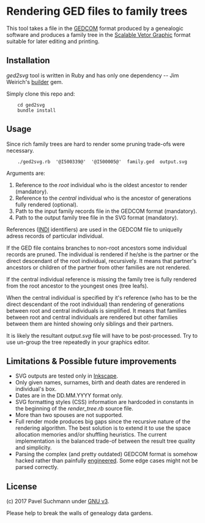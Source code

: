 
# Rendering GED files to family trees 

This tool takes a file in the [GEDCOM](https://en.wikipedia.org/wiki/GEDCOM) format produced by a genealogic software 
and produces a family tree in the [Scalable Vetor Graphic](https://en.wikipedia.org/wiki/Scalable_Vector_Graphics) 
format suitable for later editing and printing.

## Installation

_ged2svg_ tool is written in Ruby and has only one dependency -- 
Jim Weirich's [builder](https://github.com/jimweirich/builder) gem.

Simply clone this repo and:

        cd ged2svg
        bundle install

## Usage

Since rich family trees are hard to render some pruning trade-ofs were necessary. 

        ./ged2svg.rb  '@I500339@'  '@I500005@'  family.ged  output.svg

Arguments are:
1. Reference to the _root_ individual who is the oldest ancestor to render (mandatory).
2. Reference to the _central_ individual who is the ancestor of generations fully rendered (optional).
3. Path to the input family records file in the GEDCOM format (mandatory).
4. Path to the output family tree file in the SVG format (mandatory).

References ([INDI](http://homepages.rootsweb.ancestry.com/~pmcbride/gedcom/55gcch2.htm#XREF:INDI) identifiers) are used 
in the GEDCOM file to uniquelly adress records of particular individual.

If the GED file contains branches to non-root ancestors some individual records are pruned. The individual is rendered 
if he/she is the partner or the direct descendant of the root individual, recursively. It means that partner's ancestors 
or children of the partner from other families are not rendered.

If the central individual reference is missing the family tree is fully rendered from the root ancestor to the youngest 
ones (tree leafs).

When the central individual is specified by it's reference (who has to be the direct descendant of the root individual) 
than rendering of generations between root and central individuals is simplified. It means that families between root 
and central individuals are rendered but other families between them are hinted showing only siblings and their 
partners.

It is likely the resultant _output.svg_ file will have to be post-processed. Try to use un-group the tree repeatedly in 
your graphics editor.

## Limitations & Possible future improvements

* SVG outputs are tested only in [Inkscape](https://inkscape.org/en/).
* Only given names, surnames, birth and death dates are rendered in individual's box.
* Dates are in the DD.MM.YYYY format only.
* SVG formatting styles (CSS) information are hardcoded in constants in the beginning of the _render_tree.rb_ source 
file.
* More than two spouses are not supported.
* Full render mode produces big gaps since the recursive nature of the rendering algorithm. The best solution is to 
extend it to use the space allocation memories and/or shuffling heuristics. The current implementation is the balanced 
trade-of between the result tree quality and simplicity.
* Parsing the complex (and pretty outdated) GEDCOM format is somehow hacked rather than painfully 
[engineered](https://github.com/rbur004/gedcom). Some edge cases might not be parsed correctly.

## License

(c) 2017 Pavel Suchmann under [GNU v3](https://www.gnu.org/licenses/gpl-3.0.en.html).

Please help to break the walls of genealogy data gardens.
